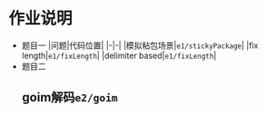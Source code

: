 # 作业说明
* 题目一
    |问题|代码位置|
	|-|-|
	|模拟粘包场景|`e1/stickyPackage`|
	|fix length|`e1/fixLength`|
	|delimiter based|`e1/fixLength`|
* 题目二
    ## goim解码`e2/goim`